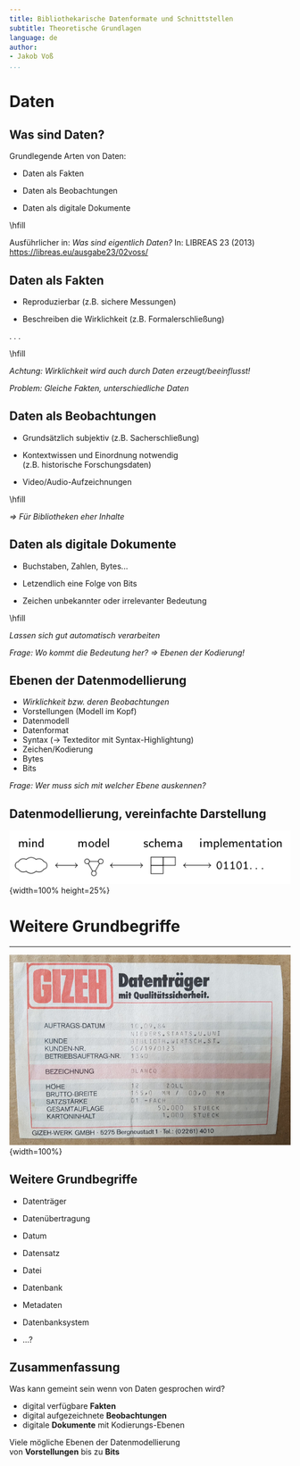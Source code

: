```yaml
---
title: Bibliothekarische Datenformate und Schnittstellen
subtitle: Theoretische Grundlagen
language: de
author:
- Jakob Voß
...
```


# Daten

## Was sind Daten?

Grundlegende Arten von Daten:

* Daten als Fakten

* Daten als Beobachtungen

* Daten als digitale Dokumente

\hfill

Ausführlicher in: *Was sind eigentlich Daten?* In: LIBREAS 23 (2013) <https://libreas.eu/ausgabe23/02voss/>

## Daten als Fakten

* Reproduzierbar (z.B. sichere Messungen)

* Beschreiben die Wirklichkeit (z.B. Formalerschließung)

. . .

\hfill

*Achtung: Wirklichkeit wird auch durch Daten erzeugt/beeinflusst!*

*Problem: Gleiche Fakten, unterschiedliche Daten*

## Daten als Beobachtungen

* Grundsätzlich subjektiv (z.B. Sacherschließung)

* Kontextwissen und Einordnung notwendig\
  (z.B. historische Forschungsdaten)

* Video/Audio-Aufzeichnungen

\hfill

*$\Rightarrow$ Für Bibliotheken eher Inhalte*

## Daten als digitale Dokumente

* Buchstaben, Zahlen, Bytes...

* Letzendlich eine Folge von Bits

* Zeichen unbekannter oder irrelevanter Bedeutung

\hfill

*Lassen sich gut automatisch verarbeiten*

*Frage: Wo kommt die Bedeutung her? $\Rightarrow$ Ebenen der Kodierung!*

## Ebenen der Datenmodellierung

* *Wirklichkeit bzw. deren Beobachtungen*
* Vorstellungen (Modell im Kopf)
* Datenmodell
* Datenformat
* Syntax ($\rightarrow$ Texteditor mit Syntax-Highlightung) 
* Zeichen/Kodierung
* Bytes
* Bits

*Frage: Wer muss sich mit welcher Ebene auskennen?*

## Datenmodellierung, vereinfachte Darstellung

![](img/data-modeling-simplified.png){width=100% height=25%}

# Weitere Grundbegriffe

---

![](img/datentraeger.jpg){width=100%}

## Weitere Grundbegriffe

* Datenträger

* Datenübertragung

* Datum

* Datensatz

* Datei

* Datenbank

* Metadaten

* Datenbanksystem

* ...?

## Zusammenfassung

Was kann gemeint sein wenn von Daten gesprochen wird?

* digital verfügbare **Fakten**
* digital aufgezeichnete **Beobachtungen**
* digitale **Dokumente** mit Kodierungs-Ebenen
 
Viele mögliche Ebenen der Datenmodellierung\
von **Vorstellungen** bis zu **Bits**

